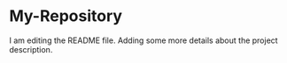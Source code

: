 # My-Repository
I am editing the README file. Adding some more details about the project description.

